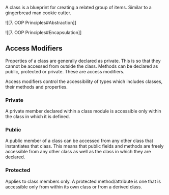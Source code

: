 A class is a blueprint for creating a related group of items. Similar to a gingerbread man cookie cutter.

![[7. OOP Principles#Abstraction]]

![[7. OOP Principles#Encapsulation]]

## Access Modifiers

Properties of a class are generally declared as private. This is so that they cannot be accessed from outside the class. Methods can be declared as public, protected or private. These are access modifiers.

Access modifiers control the accessibility of types which includes classes, their methods and properties.

### Private

A private member declared within a class module is accessible only within the class in which it is defined.

### Public

A public member of a class can be accessed from any other class that instantiates that class. This means that public fields and methods are freely accessible from any other class as well as the class in which they are declared.

### Protected

Applies to class members only. A protected method/attribute is one that is accessible only from within its own class or from a derived class.
